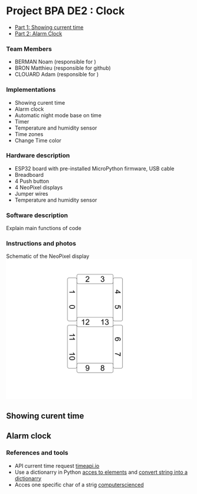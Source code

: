 # Project BPA DE2 : Clock

* [Part 1: Showing current time](#CurentTime)
* [Part 2: Alarm Clock](#AlarmClock)

### Team Members

* BERMAN Noam (responsible for )
* BRON Matthieu (responsible for github)
* CLOUARD Adam (responsible for )

### Implementations

* Showing curent time
* Alarm clock
* Automatic night mode base on time
* Timer
* Temperature and humidity sensor
* Time zones
* Change Time color

### Hardware description

* ESP32 board with pre-installed MicroPython firmware, USB cable
* Breadboard
* 4 Push button
* 4 NeoPixel displays
* Jumper wires
* Temperature and humidity sensor

### Software description
Explain main functions of code

### Instructions and photos
Schematic of the NeoPixel display
![NeoPixel_schematic](Pictures/NeoPixel_schematics.svg)


<a name="CurentTime"></a>

## Showing curent time



<a name="AlarmClock"></a>

## Alarm clock




### References and tools

* API current time request [timeapi.io](https://timeapi.io/api/time/current/zone?timeZone=Europe/Prague)
* Use a dictionarry in Python [acces to elements](https://www.w3schools.com/python/python_dictionaries_access.asp) and [convert string into a dictionarry](https://www.geeksforgeeks.org/python-convert-string-dictionary-to-dictionary/)
* Acces one specific char of a strig [computerscienced](https://computerscienced.co.uk/site/knowledge-base/how-do-i-get-the-first-letter-of-a-string-in-python/)